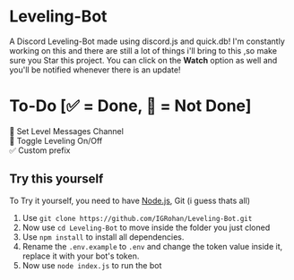 # Leveling-Bot
A Discord Leveling-Bot made using discord.js and quick.db!
I'm constantly working on this and there are still a lot of things i'll bring to this ,so make sure you Star this project. You can click on the **Watch** option as well and you'll be notified whenever there is an update!

# To-Do [:white_check_mark: = Done, :red_circle: = Not Done]
:red_circle: Set Level Messages Channel <br>
:red_circle: Toggle Leveling On/Off <br>
:white_check_mark: Custom prefix 

## Try this yourself
To Try it yourself, you need to have [Node.js](https://www.nodejs.org), Git (i guess thats all)
1. Use `git clone https://github.com/IGRohan/Leveling-Bot.git`
2. Now use `cd Leveling-Bot` to move inside the folder you just cloned
3. Use `npm install` to install all dependencies.
4. Rename the `.env.example` to `.env` and change the token value inside it, replace it with your bot's token.
5. Now use `node index.js` to run the bot
